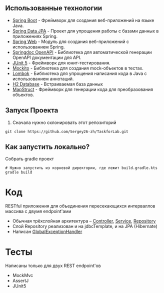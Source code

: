 ## Использованные технологии
- [Spring Boot](https://spring.io/projects/spring-boot) - Фреймворк для создания веб-приложений на языке Java.
- [Spring Data JPA](https://spring.io/projects/spring-data-jpa) - Проект для упрощения работы с базами данных в приложениях Spring.
- [Spring Web](https://spring.io/guides/gs/spring-boot/) - Модуль для создания веб-приложений с использованием Spring.
- [Springdoc OpenAPI](https://springdoc.org/) - Библиотека для автоматической генерации OpenAPI документации для API.
- [JUnit 5](https://junit.org/junit5/) - Фреймворк для юнит-тестирования.
- [Mockito](https://site.mockito.org/) - Библиотека для создания mock-объектов в тестах.
- [Lombok](https://projectlombok.org/) - Библиотека для упрощения написания кода в Java с использованием аннотаций.
- [H2 Database](https://www.h2database.com/html/main.html) - Встраиваемая база данных
- [MapStruct](https://mapstruct.org/) - Фреймворк для генерации кода для преобразования объектов.

## Запуск Проекта
 1. Сначала нужно склонировать этот репозиторий

```shell
git clone https://github.com/Sergey26-zh/TaskforLab.git
```

## Как запустить локально?

Собрать gradle проект

```shell
# Нужно запустить из корневой директории, где лежит build.gradle.kts
gradle build
```

# Код

RESTful приложения для объединения пересекающихся интерваллов массива с двумя endpoint'ами

* Обычная трёхслойная
  архитектура – [Controller](src/main/java/com/example/taskforlab/controller), [Service](src/main/java/com/example/taskforlab/service), [Repository](src/main/java/com/example/taskforlab/repository)
* Слой Repository реализован и на jdbcTemplate, и на JPA (Hibernate)
* Написан [GlobalExceptionHandler](src/main/java/faang/school/servicetemplate/controller/GlobalExceptionHandler.java)

# Тесты

Написаны только для двух REST endpoint'ов
* MockMvc
* AssertJ
* JUnit5
    

